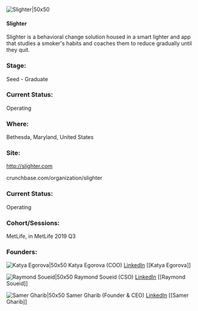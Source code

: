 

![Slighter|50x50](https://apimg.techstars.com/connect/images/image_files/5d2c23dca36c117dd80000ec/original/Screen_Shot_2019-07-15_at_9.57.22_AM.png)

#### Slighter
Slighter is a behavioral change solution housed in a smart lighter and app that studies a smoker's habits and coaches them to reduce gradually until they quit.

### Stage: 
Seed - Graduate 

### Current Status: 
Operating

### Where:
Bethesda, Maryland, United States

### Site:
http://slighter.com



crunchbase.com/organization/slighter

### Current Status: 
Operating

### Cohort/Sessions: 
MetLife, in MetLife 2019 Q3

### Founders: 

![Katya Egorova|50x50](http://s3.amazonaws.com/ts-accel-connect-uploads/images/image_files/5d5559b0a36c117a0f000188/original/Ekaterina_Egorova_Slighter_Headshot.jpg) Katya Egorova (COO) [LinkedIn](https://linkedin.com/in/katerinasoueid) [[Katya Egorova]]

![Raymond Soueid|50x50]() Raymond Soueid (CSO) [LinkedIn](https://) [[Raymond Soueid]]

![Samer Gharib|50x50](http://s3.amazonaws.com/ts-accel-connect-uploads/images/image_files/5d2c21b434a60d13b3000149/original/Sam.jpg) Samer Gharib (Founder & CEO) [LinkedIn](https://linkedin.com/in/samerelgharib) [[Samer Gharib]]


